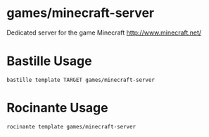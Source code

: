 # games/minecraft-server
Dedicated server for the game Minecraft
http://www.minecraft.net/

# Bastille Usage
```shell
bastille template TARGET games/minecraft-server
```

# Rocinante Usage
```shell
rocinante template games/minecraft-server
```
